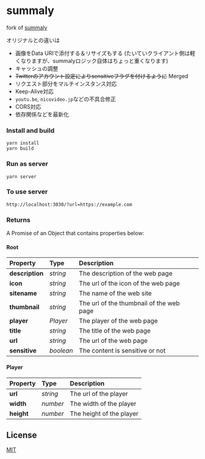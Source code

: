 summaly
================================================================

fork of [summaly](https://github.com/syuilo/summaly)

オリジナルとの違いは
- 画像をData URIで添付する＆リサイズもする (たいていクライアント側は軽くなりますが、summalyロジック自体はちょっと重くなります)
- キャッシュの調整
- ~~Twitterのアカウント設定によりsensitiveフラグを付けるように~~ Merged
- リクエスト部分をマルチインスタンス対応
- Keep-Alive対応
- `youtu.be`, `nicovideo.jp`などの不具合修正
- CORS対応
- 依存関係などを最新化

### Install and build
```
yarn install
yarn build
```

### Run as server
```
yarn server
```

### To use server
```
http://localhost:3030/?url=https://example.com
```

### Returns

A Promise of an Object that contains properties below:

#### Root

| Property        | Type      | Description                              |
| :-------------- | :-------- | :--------------------------------------- |
| **description** | *string*  | The description of the web page          |
| **icon**        | *string*  | The url of the icon of the web page      |
| **sitename**    | *string*  | The name of the web site                 |
| **thumbnail**   | *string*  | The url of the thumbnail of the web page |
| **player**      | *Player*  | The player of the web page               |
| **title**       | *string*  | The title of the web page                |
| **url**         | *string*  | The url of the web page                  |
| **sensitive**   | *boolean* | The content is sensitive or not          |

#### Player

| Property        | Type     | Description                              |
| :-------------- | :------- | :--------------------------------------- |
| **url**         | *string* | The url of the player                    |
| **width**       | *number* | The width of the player                  |
| **height**      | *number* | The height of the player                 |

License
----------------------------------------------------------------
[MIT](LICENSE)
